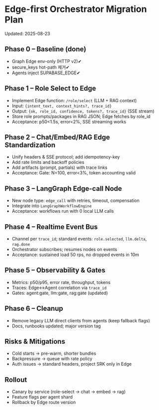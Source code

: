 # Edge-first Orchestrator Migration Plan

Updated: 2025-08-23

## Phase 0 – Baseline (done)
- Graph Edge env-only (HTTP v2)✔
- secure_keys hot-path 제거✔
- Agents inject SUPABASE_EDGE✔

## Phase 1 – Role Select to Edge
- Implement Edge function: `/role/select` (LLM + RAG context)
- Input: `{intent_text, context_hints?, trace_id}`
- Output: `{ok, role_id, confidence, tokens?, trace_id}` (SSE stream)
- Store role prompts/packages in RAG JSON; Edge fetches by role_id
- Acceptance: p50<1.5s, error<2%, SSE streaming works

## Phase 2 – Chat/Embed/RAG Edge Standardization
- Unify headers & SSE protocol; add idempotency-key
- Add rate limits and backoff policies
- Add artifacts (prompt, partials) with trace links
- Acceptance: Gate: N=100, error<3%, token accounting valid

## Phase 3 – LangGraph Edge-call Node
- New node type: `edge_call` with retries, timeout, compensation
- Integrate into `LangGraphWorkflowEngine`
- Acceptance: workflows run with 0 local LLM calls

## Phase 4 – Realtime Event Bus
- Channel per `trace_id`; standard events: `role.selected`, `llm.delta`, `rag.done`
- Orchestrator subscribes; resumes nodes on events
- Acceptance: sustained load 50 rps, no dropped events in 10m

## Phase 5 – Observability & Gates
- Metrics: p50/p95, error rate, throughput, tokens
- Traces: Edge↔Agent correlation via `trace_id`
- Gates: agent:gate, llm:gate, rag:gate (updated)

## Phase 6 – Cleanup
- Remove legacy LLM direct clients from agents (keep fallback flags)
- Docs, runbooks updated; major version tag

## Risks & Mitigations
- Cold starts → pre-warm, shorter bundles
- Backpressure → queue with rate policy
- Auth issues → standard headers, project SRK only in Edge

## Rollout
- Canary by service (role-select → chat → embed → rag)
- Feature flags per agent shard
- Rollback by Edge route version

